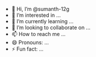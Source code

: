 - 👋 Hi, I’m @sumanth-12g
- 👀 I’m interested in ...
- 🌱 I’m currently learning ...
- 💞️ I’m looking to collaborate on ...
- 📫 How to reach me ...
- 😄 Pronouns: ...
- ⚡ Fun fact: ...

<!---
sumanth-12g/sumanth-12g is a ✨ special ✨ repository because its `README.md` (this file) appears on your GitHub profile.
You can click the Preview link to take a look at your changes.
--->
